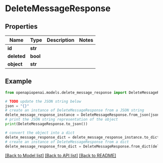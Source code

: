 # DeleteMessageResponse


## Properties

Name | Type | Description | Notes
------------ | ------------- | ------------- | -------------
**id** | **str** |  | 
**deleted** | **bool** |  | 
**object** | **str** |  | 

## Example

```python
from openapiopenai.models.delete_message_response import DeleteMessageResponse

# TODO update the JSON string below
json = "{}"
# create an instance of DeleteMessageResponse from a JSON string
delete_message_response_instance = DeleteMessageResponse.from_json(json)
# print the JSON string representation of the object
print(DeleteMessageResponse.to_json())

# convert the object into a dict
delete_message_response_dict = delete_message_response_instance.to_dict()
# create an instance of DeleteMessageResponse from a dict
delete_message_response_from_dict = DeleteMessageResponse.from_dict(delete_message_response_dict)
```
[[Back to Model list]](../README.md#documentation-for-models) [[Back to API list]](../README.md#documentation-for-api-endpoints) [[Back to README]](../README.md)


